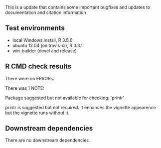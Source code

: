 This is a update that contains some important bugfixes and updates to documentation and citation information

## Test environments
* local Windows install, R 3.5.0
* ubuntu 12.04 (on travis-ci), R 3.3.1
* win-builder (devel and release)

## R CMD check results
There were no ERRORs. 

There was 1 NOTE:

Package suggested but not available for checking: 'printr'

printr is suggested but not required. It enhances the vignette appearence but the vignette runs without it. 

## Downstream dependencies
There are no downstream dependencies.